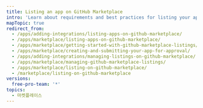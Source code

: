 ```yaml
---
title: Listing an app on GitHub Marketplace
intro: 'Learn about requirements and best practices for listing your app on {% data variables.product.prodname_marketplace %}.'
mapTopic: true
redirect_from:
  - /apps/adding-integrations/listing-apps-on-github-marketplace/
  - /apps/marketplace/listing-apps-on-github-marketplace/
  - /apps/marketplace/getting-started-with-github-marketplace-listings/
  - /apps/marketplace/creating-and-submitting-your-app-for-approval/
  - /apps/adding-integrations/managing-listings-on-github-marketplace/
  - /apps/marketplace/managing-github-marketplace-listings/
  - /apps/marketplace/listing-on-github-marketplace/
  - /marketplace/listing-on-github-marketplace
versions:
  free-pro-team: '*'
topics:
  - 마켓플레이스
---
```


